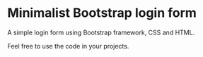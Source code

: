 # Minimalist Bootstrap login form

A simple login form using Bootstrap framework, CSS and HTML.

Feel free to use the code in your projects.
